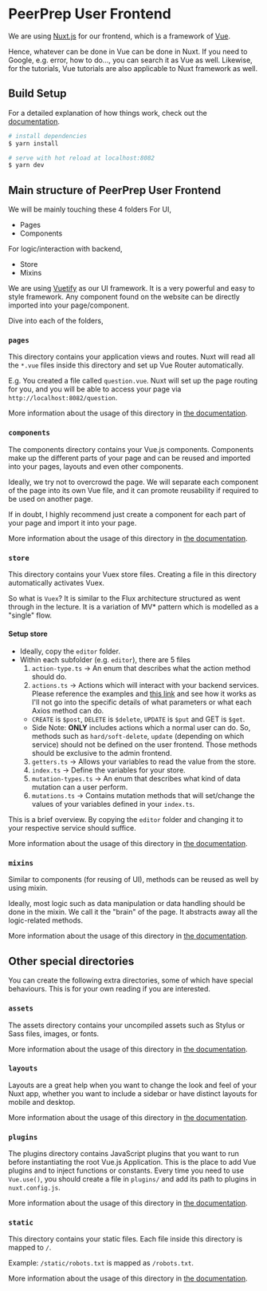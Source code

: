 # PeerPrep User Frontend
We are using [Nuxt.js](https://nuxtjs.org/) for our frontend, which is a framework of [Vue](https://vuejs.org/).

Hence, whatever can be done in Vue can be done in Nuxt. If you need to Google, e.g. error, how to do..., you can search it as Vue as well.
Likewise, for the tutorials, Vue tutorials are also applicable to Nuxt framework as well.

## Build Setup
For a detailed explanation of how things work, check out the [documentation](https://nuxtjs.org).
```bash
# install dependencies
$ yarn install

# serve with hot reload at localhost:8082
$ yarn dev
```

## Main structure of PeerPrep User Frontend

We will be mainly touching these 4 folders
For UI,
- Pages 
- Components

For logic/interaction with backend,
- Store
- Mixins

We are using [Vuetify](https://vuetifyjs.com/en/) as our UI framework. It is a very powerful and easy to style framework. Any component found on the website can be directly imported into your page/component.

Dive into each of the folders, 

### `pages`

This directory contains your application views and routes. Nuxt will read all the `*.vue` files inside this directory and set up Vue Router automatically.

E.g. You created a file called `question.vue`. Nuxt will set up the page routing for you, and you will be able to access your page via `http://localhost:8082/question`.

More information about the usage of this directory in [the documentation](https://nuxtjs.org/docs/2.x/get-started/routing).

### `components`

The components directory contains your Vue.js components. Components make up the different parts of your page and can be reused and imported into your pages, layouts and even other components.

Ideally, we try not to overcrowd the page. We will separate each component of the page into its own Vue file, and it can promote reusability if required to be used on another page.

If in doubt, I highly recommend just create a component for each part of your page and import it into your page.

More information about the usage of this directory in [the documentation](https://nuxtjs.org/docs/2.x/directory-structure/components).

### `store`

This directory contains your Vuex store files. Creating a file in this directory automatically activates Vuex.

So what is `Vuex`? It is similar to the Flux architecture structured as went through in the lecture. It is a variation of MV* pattern which is modelled as a "single" flow.

#### Setup store
- Ideally, copy the `editor` folder.
- Within each subfolder (e.g. `editor`), there are 5 files
  1. `action-type.ts` -> An enum that describes what the action method should do.
  2. `actions.ts` -> Actions which will interact with your backend services. Please reference the examples and [this link](https://axios.nuxtjs.org/usage) and see how it works as I'll not go into the specific details of what parameters or what each Axios method can do.
  - `CREATE` is `$post`, `DELETE` is `$delete`, `UPDATE` is `$put` and GET is `$get`.
  - Side Note: **ONLY** includes actions which a normal user can do. So, methods such as `hard/soft-delete`, `update` (depending on which service) should not be defined on the user frontend. Those methods should be exclusive to the admin frontend.
  3. `getters.ts` -> Allows your variables to read the value from the store. 
  4. `index.ts` -> Define the variables for your store.
  5. `mutation-types.ts` -> An enum that describes what kind of data mutation can a user perform.
  6. `mutations.ts` -> Contains mutation methods that will set/change the values of your variables defined in your `index.ts`.

This is a brief overview. By copying the `editor` folder and changing it to your respective service should suffice.

More information about the usage of this directory in [the documentation](https://nuxtjs.org/docs/2.x/directory-structure/store).

### `mixins`
Similar to components (for reusing of UI), methods can be reused as well by using mixin.

Ideally, most logic such as data manipulation or data handling should be done in the mixin. We call it the "brain" of the page. It abstracts away all the logic-related methods.

More information about the usage of this directory in [the documentation](https://vuejs.org/v2/guide/mixins.html).

## Other special directories

You can create the following extra directories, some of which have special behaviours. This is for your own reading if you are interested.

### `assets`

The assets directory contains your uncompiled assets such as Stylus or Sass files, images, or fonts.

More information about the usage of this directory in [the documentation](https://nuxtjs.org/docs/2.x/directory-structure/assets).

### `layouts`

Layouts are a great help when you want to change the look and feel of your Nuxt app, whether you want to include a sidebar or have distinct layouts for mobile and desktop.

More information about the usage of this directory in [the documentation](https://nuxtjs.org/docs/2.x/directory-structure/layouts).

### `plugins`

The plugins directory contains JavaScript plugins that you want to run before instantiating the root Vue.js Application. This is the place to add Vue plugins and to inject functions or constants. Every time you need to use `Vue.use()`, you should create a file in `plugins/` and add its path to plugins in `nuxt.config.js`.

More information about the usage of this directory in [the documentation](https://nuxtjs.org/docs/2.x/directory-structure/plugins).

### `static`

This directory contains your static files. Each file inside this directory is mapped to `/`.

Example: `/static/robots.txt` is mapped as `/robots.txt`.

More information about the usage of this directory in [the documentation](https://nuxtjs.org/docs/2.x/directory-structure/static).
